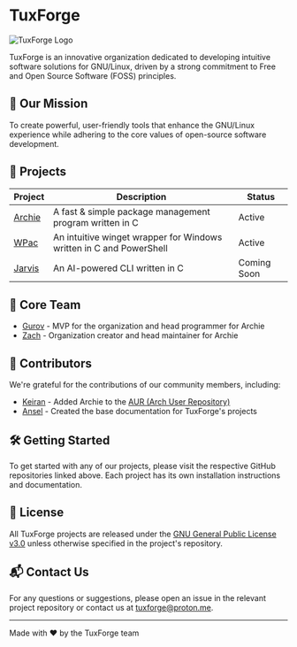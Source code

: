 # TuxForge

![TuxForge Logo](https://avatars.githubusercontent.com/u/179631074?s=400&u=8b4c82433f1d394f9c9f27f67c535ce39f250e34&v=4)

TuxForge is an innovative organization dedicated to developing intuitive software solutions for GNU/Linux, driven by a strong commitment to Free and Open Source Software (FOSS) principles.

## 🚀 Our Mission

To create powerful, user-friendly tools that enhance the GNU/Linux experience while adhering to the core values of open-source software development.

## 📂 Projects

| Project | Description | Status |
|---------|-------------|--------|
| [Archie](https://github.com/TuxForge/archie) | A fast & simple package management program written in C | Active |
| [WPac](https://github.com/gur0v/wpac) | An intuitive winget wrapper for Windows written in C and PowerShell | Active |
| [Jarvis](https://github.com/TuxForge/jarvis) | An AI-powered CLI written in C | Coming Soon |

## 👥 Core Team

- [Gurov](https://github.com/gur0v) - MVP for the organization and head programmer for Archie
- [Zach](https://github.com/sck1ss) - Organization creator and head maintainer for Archie

## 🤝 Contributors

We're grateful for the contributions of our community members, including:

- [Keiran](https://github.com/keiranscript) - Added Archie to the [AUR (Arch User Repository)](https://aur.archlinux.org/packages/archie)
- [Ansel](https://github.com/anselscool) - Created the base documentation for TuxForge's projects

## 🛠 Getting Started

To get started with any of our projects, please visit the respective GitHub repositories linked above. Each project has its own installation instructions and documentation.

## 📄 License

All TuxForge projects are released under the [GNU General Public License v3.0](https://www.gnu.org/licenses/gpl-3.0.en.html) unless otherwise specified in the project's repository.

## 📬 Contact Us

For any questions or suggestions, please open an issue in the relevant project repository or contact us at [tuxforge@proton.me](mailto:tuxforge@proton.me).

---

Made with ❤️ by the TuxForge team
